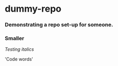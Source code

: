 # dummy-repo
### Demonstrating a repo set-up for someone.
### Smaller

*Testing italics*

'Code words'

